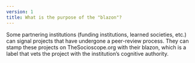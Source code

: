 ```yaml
---
version: 1
title: What is the purpose of the "blazon"?
---
```


Some partnering institutions (funding institutions, learned societies, etc.) can signal projects that have undergone a peer-review process. They can stamp these projects on TheSocioscope.org with their blazon, which is a label that vets the project with the institution’s cognitive authority.
